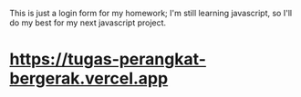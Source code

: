 This is just a login form for my homework; I'm still learning javascript, so I'll do my best for my next javascript project.
# https://tugas-perangkat-bergerak.vercel.app
